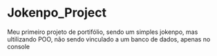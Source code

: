 # Jokenpo_Project
Meu primeiro projeto de portifólio, sendo um simples jokenpo, mas ultilizando POO, não sendo vinculado a um banco de dados, apenas no console
